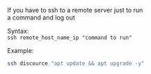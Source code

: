 If you have to ssh to a remote server just to run  
a command and log out  

Syntax:  
`ssh remote_host_name_ip "command to run"`

Example:  
```sh
ssh discource "apt update && apt upgrade -y"
```
